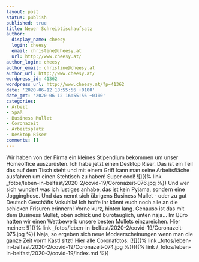```yaml
---
layout: post
status: publish
published: true
title: Neuer Schreibtischaufsatz
author:
  display_name: cheesy
  login: cheesy
  email: christine@cheesy.at
  url: http://www.cheesy.at/
author_login: cheesy
author_email: christine@cheesy.at
author_url: http://www.cheesy.at/
wordpress_id: 41362
wordpress_url: http://www.cheesy.at/?p=41362
date: '2020-06-12 18:55:56 +0100'
date_gmt: '2020-06-12 16:55:56 +0100'
categories:
- Arbeit
- Spaß
- Business Mullet
- Coronazeit
- Arbeitsplatz
- Desktop Riser
comments: []
---
```

Wir haben von der Firma ein kleines Stipendium bekommen um unser Homeoffice auszurüsten. Ich habe jetzt einen Desktop Riser. Das ist ein Teil das auf dem Tisch steht und mit einem Griff kann man seine Arbeitsfläche ausfahren um einen Stehtisch zu haben! Super cool!
![]({% link _fotos/leben-in-belfast/2020-2/covid-19/Coronazeit-076.jpg %})
Und wer sich wundert was ich lustiges anhabe, das ist kein Pyjama, sondern eine Jogginghose. Und das nennt sich übrigens Business Mullet - oder zu gut Deutsch Geschäfts Vokuhila! Ich hoffe ihr könnt euch noch alle an die schicken Frisuren erinnern! Vorne kurz, hinten lang.
Genauso ist das mit dem Business Mullet, oben schick und bürotauglich, unten naja... Im Büro hatten wir einen Wettbewerb unsere besten Mullets einzureichen. Hier meiner:
![]({% link _fotos/leben-in-belfast/2020-2/covid-19/Coronazeit-075.jpg %})
Naja, so ergeben sich neue Modeerscheinungen wenn man die ganze Zeit vorm Kastl sitzt!
Hier alle Coronafotos:
[![]({% link _fotos/leben-in-belfast/2020-2/covid-19/Coronazeit-074.jpg %})]({% link /_fotos/leben-in-belfast/2020-2/covid-19/index.md %})
